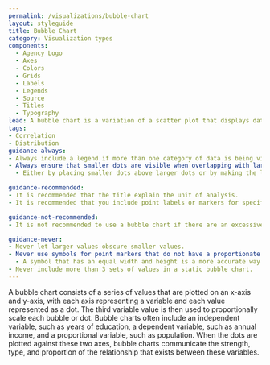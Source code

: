 ```yaml
---
permalink: /visualizations/bubble-chart
layout: styleguide
title: Bubble Chart
category: Visualization types
components:
  - Agency Logo
  - Axes
  - Colors
  - Grids
  - Labels
  - Legends
  - Source
  - Titles
  - Typography
lead: A bubble chart is a variation of a scatter plot that displays data points as bubbles.
tags:
- Correlation
- Distribution
guidance-always:
- Always include a legend if more than one category of data is being visualized.
- Always ensure that smaller dots are visible when overlapping with larger dots.:
  - Either by placing smaller dots above larger dots or by making the larger dots transparent.

guidance-recommended:
- It is recommended that the title explain the unit of analysis.
- It is recommended that you include point labels or markers for specific observations.

guidance-not-recommended:
- It is not recommended to use a bubble chart if there are an excessive number of values that result in the dots appearing illegible.

guidance-never:
- Never let larger values obscure smaller values.
- Never use symbols for point markers that do not have a proportionate width and height.:
  - A symbol that has an equal width and height is a more accurate way to present a given data value.
- Never include more than 3 sets of values in a static bubble chart.
---
```


<p>
  A bubble chart consists of a series of values that are plotted on an x-axis and y-axis, with each axis representing a variable and each value represented as a dot. The third variable value is then used to proportionally scale each bubble or dot. Bubble charts often include an independent variable, such as years of education, a dependent variable, such as annual income, and a proportional variable, such as population. When the dots are plotted against these two axes, bubble charts communicate the strength, type, and proportion of the relationship that exists between these variables.
</p>
